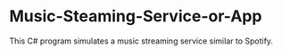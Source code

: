 # Music-Steaming-Service-or-App
This C# program simulates a music streaming service similar to Spotify. 
